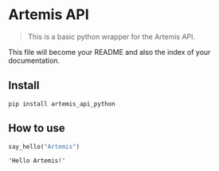 # Artemis API
> This is a basic python wrapper for the Artemis API.


This file will become your README and also the index of your documentation.

## Install

`pip install artemis_api_python`

## How to use

```python
say_hello("Artemis")
```




    'Hello Artemis!'


